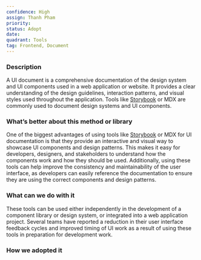 ```yaml
---
confidence: High
assign: Thanh Pham
priority: 
status: Adopt
date: 
quadrant: Tools
tag: Frontend, Document
---
```


<!-- table_of_contents d0878c8c-e206-41a2-bf67-f22427c17bde -->

### Description

A UI document is a comprehensive documentation of the design system and UI components used in a web application or website. It provides a clear understanding of the design guidelines, interaction patterns, and visual styles used throughout the application. Tools like [Storybook](https://storybook.js.org/) or MDX are commonly used to document design systems and UI components.

### What’s better about this method or library

One of the biggest advantages of using tools like [Storybook](https://storybook.js.org/) or MDX for UI documentation is that they provide an interactive and visual way to showcase UI components and design patterns. This makes it easy for developers, designers, and stakeholders to understand how the components work and how they should be used. Additionally, using these tools can help improve the consistency and maintainability of the user interface, as developers can easily reference the documentation to ensure they are using the correct components and design patterns.

### What can we do with it

These tools can be used either independently in the development of a component library or design system, or integrated into a web application project. Several teams have reported a reduction in their user interface feedback cycles and improved timing of UI work as a result of using these tools in preparation for development work.

### How we adopted it


<!-- child_database dd72a14c-8d8c-41a3-aa55-6e89ccd6ddfb -->
